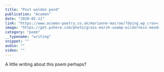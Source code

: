 ```yaml
---
title: "Post walden pond"
publication: "Acumen"
date: "2020-02-11"
link: "https://www.acumen-poetry.co.uk/marianne-macrae/?doing_wp_cron=1600890517.2200870513916015625000"
image: "https://get.pxhere.com/photo/grass-marsh-swamp-wilderness-meadow-lake-river-pond-wildlife-stream-reflection-reservoir-waterway-wetland-bog-habitat-loch-desertweyr-salt-marsh-fen-fish-pond-natural-environment-grass-family-206078.jpg"
category: "poem"
__typename: "writing"
snippet: ""
audio: ""
video: ""
---
```

A little writing about this poem perhaps?
